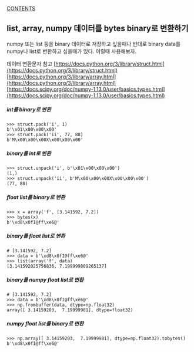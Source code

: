 [CONTENTS](README.md)
## list, array, numpy 데이터를 bytes binary로 변환하기
numpy 또는 list 등을 binary 데이터로 저장하고 싶을때나 반대로 binary data를 numpy나 list로 변환하고 싶을때가 있다. 이럴때 사용해보자.

데이터 변환문자 참고
[https://docs.python.org/3/library/struct.html](https://docs.python.org/3/library/struct.html)
[https://docs.python.org/3/library/array.html](https://docs.python.org/3/library/array.html)
[https://docs.scipy.org/doc/numpy-1.13.0/user/basics.types.html](https://docs.scipy.org/doc/numpy-1.13.0/user/basics.types.html)

##### int를 binary로 변환
```
>>> struct.pack('i', 1)
b'\x01\x00\x00\x00'
>>> struct.pack('ii', 77, 88)
b'M\x00\x00\x00X\x00\x00\x00'
```

##### binary를 int로 변환
```
>>> struct.unpack('i', b'\x01\x00\x00\x00')
(1,)
>>> struct.unpack('ii', b'M\x00\x00\x00X\x00\x00\x00')
(77, 88)
```

##### float list를 binary로 변환
```
>>> x = array('f', [3.141592, 7.2])
>>> bytes(x)
b'\xd8\x0fI@ff\xe6@'
```

##### binary를 float list로 변환
```
# [3.141592, 7.2]
>>> data = b'\xd8\x0fI@ff\xe6@' 
>>> list(array('f', data)
[3.141592025756836, 7.199999809265137]
```

##### binary를 numpy float list로 변환
```
# [3.141592, 7.2]
>>> data = b'\xd8\x0fI@ff\xe6@'  
>>> np.frombuffer(data, dtype=np.float32)
array([ 3.14159203,  7.19999981], dtype=float32)
```


##### numpy float list를 binary로 변환
```
>>> np.array([ 3.14159203,  7.19999981], dtype=np.float32).tobytes()
b'\xd8\x0fI@ff\xe6@'
```

